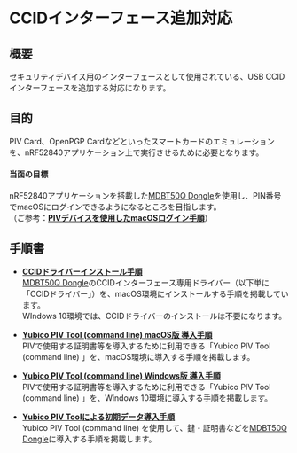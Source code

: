 # CCIDインターフェース追加対応

## 概要

セキュリティデバイス用のインターフェースとして使用されている、USB CCIDインターフェースを追加する対応になります。

## 目的

PIV Card、OpenPGP Cardなどといったスマートカードのエミュレーションを、nRF52840アプリケーション上で実行させるために必要となります。

#### 当面の目標

nRF52840アプリケーションを搭載した[MDBT50Q Dongle](../FIDO2Device/MDBT50Q_Dongle/README.md)を使用し、PIN番号でmacOSにログインできるようになるところを目指します。<br>
（ご参考：<b>[PIVデバイスを使用したmacOSログイン手順](../Research/CCID/MACPIVLOGIN.md)</b>）

## 手順書

- <b>[CCIDドライバーインストール手順](../CCID/INSTALLPRG.md)</b><br>
[MDBT50Q Dongle](../FIDO2Device/MDBT50Q_Dongle/README.md)のCCIDインターフェース専用ドライバー（以下単に「CCIDドライバー」）を、macOS環境にインストールする手順を掲載しています。<br>
WIndows 10環境では、CCIDドライバーのインストールは不要になります。

- <b>[Yubico PIV Tool (command line) macOS版 導入手順](../CCID/PIVTOOLMACINST.md)</b><br>
PIVで使用する証明書等を導入するために利用できる「Yubico PIV Tool (command line) 」を、macOS環境に導入する手順を掲載します。

- <b>[Yubico PIV Tool (command line) Windows版 導入手順](../CCID/PIVTOOLWININST.md)</b><br>
PIVで使用する証明書等を導入するために利用できる「Yubico PIV Tool (command line) 」を、Windows 10環境に導入する手順を掲載します。

- <b>[Yubico PIV Toolによる初期データ導入手順](../CCID/YKPIVUSAGE.md)</b><br>
Yubico PIV Tool (command line) を使用して、鍵・証明書などを[MDBT50Q Dongle](../FIDO2Device/MDBT50Q_Dongle/README.md)に導入する手順を掲載します。
